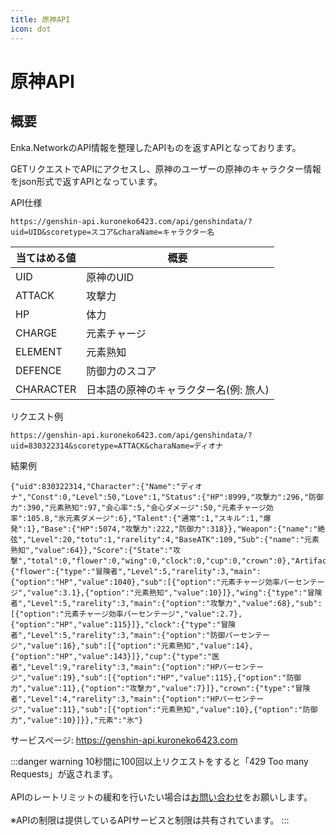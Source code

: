 ```yaml
---
title: 原神API
icon: dot
---
```


# 原神API
## 概要
Enka.NetworkのAPI情報を整理したAPIものを返すAPIとなっております。

GETリクエストでAPIにアクセスし、原神のユーザーの原神のキャラクター情報をjson形式で返すAPIとなっています。

API仕様
```
https://genshin-api.kuroneko6423.com/api/genshindata/?uid=UID&scoretype=スコア&charaName=キャラクター名
```
当てはめる値 | 概要 |
-- | -- |
UID | 原神のUID | 
ATTACK | 攻撃力
HP | 体力
CHARGE | 元素チャージ
ELEMENT | 元素熟知
DEFENCE | 防御力のスコア
CHARACTER | 日本語の原神のキャラクター名(例: 旅人)

リクエスト例
```
https://genshin-api.kuroneko6423.com/api/genshindata/?uid=830322314&scoretype=ATTACK&charaName=ディオナ
```
結果例
```
{"uid":830322314,"Character":{"Name":"ディオナ","Const":0,"Level":50,"Love":1,"Status":{"HP":8999,"攻撃力":296,"防御力":390,"元素熟知":97,"会心率":5,"会心ダメージ":50,"元素チャージ効率":105.8,"氷元素ダメージ":6},"Talent":{"通常":1,"スキル":1,"爆発":1},"Base":{"HP":5074,"攻撃力":222,"防御力":318}},"Weapon":{"name":"絶弦","Level":20,"totu":1,"rarelity":4,"BaseATK":109,"Sub":{"name":"元素熟知","value":64}},"Score":{"State":"攻撃","total":0,"flower":0,"wing":0,"clock":0,"cup":0,"crown":0},"Artifacts":{"flower":{"type":"冒険者","Level":5,"rarelity":3,"main":{"option":"HP","value":1040},"sub":[{"option":"元素チャージ効率パーセンテージ","value":3.1},{"option":"元素熟知","value":10}]},"wing":{"type":"冒険者","Level":5,"rarelity":3,"main":{"option":"攻撃力","value":68},"sub":[{"option":"元素チャージ効率パーセンテージ","value":2.7},{"option":"HP","value":115}]},"clock":{"type":"冒険者","Level":5,"rarelity":3,"main":{"option":"防御パーセンテージ","value":16},"sub":[{"option":"元素熟知","value":14},{"option":"HP","value":143}]},"cup":{"type":"医者","Level":9,"rarelity":3,"main":{"option":"HPパーセンテージ","value":19},"sub":[{"option":"HP","value":115},{"option":"防御力","value":11},{"option":"攻撃力","value":7}]},"crown":{"type":"冒険者","Level":4,"rarelity":3,"main":{"option":"HPパーセンテージ","value":11},"sub":[{"option":"元素熟知","value":10},{"option":"防御力","value":10}]}},"元素":"氷"}
```

サービスページ: https://genshin-api.kuroneko6423.com


:::danger warning
10秒間に100回以上リクエストをすると「429 Too many Requests」が返されます。
<br></br>APIのレートリミットの緩和を行いたい場合は[お問い合わせ](https://discord.com/invite/Y6w5Jv3EAR)をお願いします。
<br></br>※APIの制限は提供しているAPIサービスと制限は共有されています。
:::